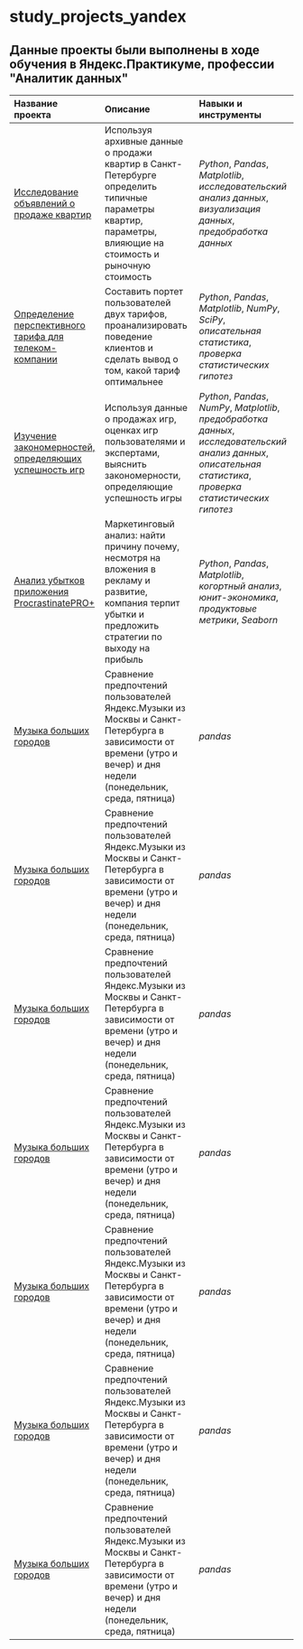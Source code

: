 # study_projects_yandex


## Данные проекты были выполнены в ходе обучения в Яндекс.Практикуме, профессии "Аналитик данных" 

| Название проекта | Описание | Навыки и инструменты | 
| :---------------------- | :---------------------- | :---------------------- | 
| [Исследование объявлений о продаже квартир](1_EDA_apartaments) | Используя архивные данные о продажи квартир в Санкт-Петербурге определить типичные параметры квартир, параметры, влияющие на стоимость и рыночную стоимость| *Python*, *Pandas*, *Matplotlib*, *исследовательский анализ данных*, *визуализация данных*, *предобработка данных* |
| [Определение перспективного тарифа для телеком-компании](2_telecom) | Составить портет пользователей двух тарифов, проанализировать поведение клиентов и сделать вывод о том, какой тариф оптимальнее| *Python*, *Pandas*, *Matplotlib*, *NumPy*, *SciPy*, *описательная статистика*, *проверка статистических гипотез* |
| [Изучение закономерностей, определяющих успешность игр](3_gamedev) | Используя данные о продажах игр, оценках игр пользователями и экспертами, выяснить закономерности, определяющие успешность игры | *Python*, *Pandas*, *NumPy*, *Matplotlib*, *предобработка данных*, *исследовательский анализ данных*, *описательная статистика*, *проверка статистических гипотез* | 
| [Анализ убытков приложения ProcrastinatePRO+](4_internet_services) | Маркетинговый анализ: найти причину почему, несмотря на вложения в рекламу и развитие, компания терпит убытки и предложить стратегии по выходу на прибыль| *Python*, *Pandas*, *Matplotlib*, *когортный анализ*, *юнит-экономика*, *продуктовые метрики*, *Seaborn* | 
| [Музыка больших городов](big_cities_music) | Сравнение предпочтений пользователей Яндекс.Музыки из Москвы и Санкт-Петербурга в зависимости от времени (утро и вечер) и дня недели (понедельник, среда, пятница)| *pandas* | Краткий результат |
| [Музыка больших городов](big_cities_music) | Сравнение предпочтений пользователей Яндекс.Музыки из Москвы и Санкт-Петербурга в зависимости от времени (утро и вечер) и дня недели (понедельник, среда, пятница)| *pandas* | Краткий результат |
| [Музыка больших городов](big_cities_music) | Сравнение предпочтений пользователей Яндекс.Музыки из Москвы и Санкт-Петербурга в зависимости от времени (утро и вечер) и дня недели (понедельник, среда, пятница)| *pandas* | Краткий результат |
| [Музыка больших городов](big_cities_music) | Сравнение предпочтений пользователей Яндекс.Музыки из Москвы и Санкт-Петербурга в зависимости от времени (утро и вечер) и дня недели (понедельник, среда, пятница)| *pandas* | Краткий результат |
| [Музыка больших городов](big_cities_music) | Сравнение предпочтений пользователей Яндекс.Музыки из Москвы и Санкт-Петербурга в зависимости от времени (утро и вечер) и дня недели (понедельник, среда, пятница)| *pandas* | Краткий результат |
| [Музыка больших городов](big_cities_music) | Сравнение предпочтений пользователей Яндекс.Музыки из Москвы и Санкт-Петербурга в зависимости от времени (утро и вечер) и дня недели (понедельник, среда, пятница)| *pandas* | Краткий результат |
| [Музыка больших городов](big_cities_music) | Сравнение предпочтений пользователей Яндекс.Музыки из Москвы и Санкт-Петербурга в зависимости от времени (утро и вечер) и дня недели (понедельник, среда, пятница)| *pandas* | Краткий результат |
